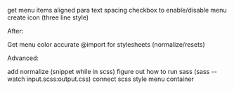 get menu items aligned
para text spacing
checkbox to enable/disable menu
create icon (three line style)



After:

Get menu color accurate
@import for stylesheets (normalize/resets)


Advanced:

add normalize (snippet while in scss)
figure out how to run sass (sass --watch input.scss:output.css)
connect scss
style menu container


